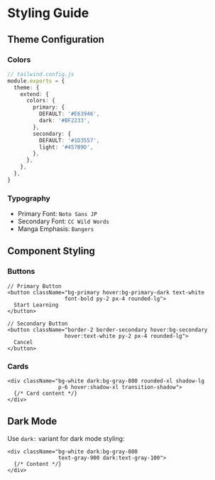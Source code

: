 # Styling Guide

## Theme Configuration

### Colors
```typescript
// tailwind.config.js
module.exports = {
  theme: {
    extend: {
      colors: {
        primary: {
          DEFAULT: '#E63946',
          dark: '#BF2233',
        },
        secondary: {
          DEFAULT: '#1D3557',
          light: '#457B9D',
        },
      },
    },
  },
}
```

### Typography
- Primary Font: `Noto Sans JP`
- Secondary Font: `CC Wild Words`
- Manga Emphasis: `Bangers`

## Component Styling

### Buttons
```tsx
// Primary Button
<button className="bg-primary hover:bg-primary-dark text-white 
                  font-bold py-2 px-4 rounded-lg">
  Start Learning
</button>

// Secondary Button
<button className="border-2 border-secondary hover:bg-secondary 
                  hover:text-white py-2 px-4 rounded-lg">
  Cancel
</button>
```

### Cards
```tsx
<div className="bg-white dark:bg-gray-800 rounded-xl shadow-lg 
                p-6 hover:shadow-xl transition-shadow">
  {/* Card content */}
</div>
```

## Dark Mode
Use `dark:` variant for dark mode styling:
```tsx
<div className="bg-white dark:bg-gray-800 
                text-gray-900 dark:text-gray-100">
  {/* Content */}
</div>
```